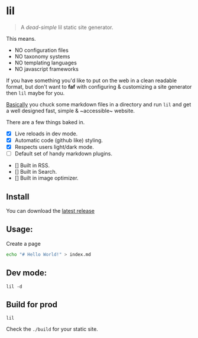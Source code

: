 # lil

> A *dead-simple* lil static site generator.

This means.

* NO configuration files
* NO taxonomy systems
* NO templating languages
* NO javascript frameworks

If you have something you'd like to put on the web in a clean readable format, but don't want to **faf** with configuring & customizing a site generator then `lil` maybe for you.

[Basically](Basically) you chuck some markdown files in a directory and run `lil` and get a well designed fast, simple & ~accessible~ website.

There are a few things baked in.

- [x] Live reloads in dev mode.
- [x] Automatic code (github like) styling.
- [x] Respects users light/dark mode.
- [ ] Default set of handy markdown plugins.
- [] Built in RSS.
- [] Built in Search.
- [] Built in image optimizer.

## Install

You can download the [latest release](https://github.com/hobochild/lil/releases)

## Usage:

Create a page

```bash
echo "# Hello World!" > index.md
```

## Dev mode:

```
lil -d
```

## Build for prod

```
lil
```

Check the `./build` for your static site.

